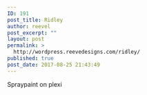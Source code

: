 ```yaml
---
ID: 191
post_title: Ridley
author: reevel
post_excerpt: ""
layout: post
permalink: >
  http://wordpress.reevedesigns.com/ridley/
published: true
post_date: 2017-08-25 21:43:49
---
```

Spraypaint on plexi